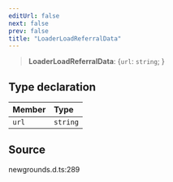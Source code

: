 ```yaml
---
editUrl: false
next: false
prev: false
title: "LoaderLoadReferralData"
---
```


> **LoaderLoadReferralData**: \{`url`: `string`;  }

## Type declaration

| Member | Type |
| :------ | :------ |
| `url` | `string` |

## Source

newgrounds.d.ts:289
